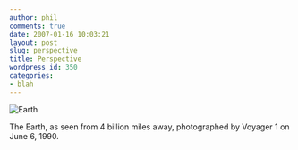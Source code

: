 ```yaml
---
author: phil
comments: true
date: 2007-01-16 10:03:21
layout: post
slug: perspective
title: Perspective
wordpress_id: 350
categories:
- blah
---
```


![Earth](http://fak3r.com/wp-content/uploads/2007/01/321750728_fa6631941e.jpg)


The Earth, as seen from 4 billion miles away, photographed by Voyager 1 on June 6, 1990.
